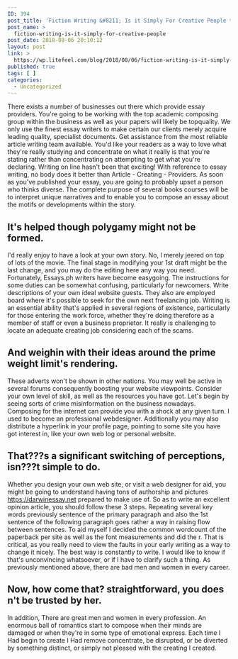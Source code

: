 ```yaml
---
ID: 394
post_title: 'Fiction Writing &#8211; Is it Simply For Creative People that are Very'
post_name: >
  fiction-writing-is-it-simply-for-creative-people
post_date: 2018-08-06 20:10:12
layout: post
link: >
  https://wp.litefeel.com/blog/2018/08/06/fiction-writing-is-it-simply-for-creative-people/
published: true
tags: [ ]
categories:
  - Uncategorized
---
```

<p>There exists a number of businesses out there which provide essay providers. You're going to be working with the top academic composing group within the business as well as your papers will likely be topquality. We only use the finest essay writers to make certain our clients merely acquire leading quality, specialist documents. Get assistance from the most reliable article writing team available. You'd like your readers as a way to love what they're really studying and concentrate on what it really is that you're stating rather than concentrating on attempting to get what you're declaring. Writing on line hasn't been that exciting! With reference to essay writing, no body does it better than Article - Creating - Providers. As soon as you've published your essay, you are going to probably upset a person who thinks diverse. The complete purpose of several books courses will be to interpret unique narratives and to enable you to compose an essay about the motifs or developments within the story.</p> <h2>It's helped though polygamy might not be formed.</h2><p>I'd really enjoy to have a look at your own story. No, I merely jeered on top of lots of the movie. The final stage in modifying your 1st draft might be the last change, and you may do the editing here any way you need. Fortunately, Essays.ph writers have become easygoing. The instructions for some duties can be somewhat confusing, particularly for newcomers. Write descriptions of your own ideal website guests. They also are employed board where it's possible to seek for the own next freelancing job. Writing is an essential ability that's applied in several regions of existence, particularly for those entering the work force, whether they're doing therefore as a member of staff or even a business proprietor. It really is challenging to locate an adequate creating job considering each of the scams.</p> <h2>And weighin with their ideas around the prime weight limit's rendering.</h2><p>These adverts won't be shown in other nations. You may well be active in several forums consequently boosting your website viewpoints. Consider your own level of skill, as well as the resources you have got. Let's begin by seeing sorts of crime misinformation on the business nowadays. Composing for the internet can provide you with a shock at any given turn. I used to become an professional webdesigner. Additionally you may also distribute a hyperlink in your profile page, pointing to some site you have got interest in, like your own web log or personal website.</p> <h2>That???s a significant switching of perceptions, isn???t simple to do.</h2><p>Whether you design your own web site, or visit a web designer for aid, you might be going to understand having tons of authorship and pictures <a href="https://darwinessay.net/">https://darwinessay.net</a> prepared to make use of. So as to write an excellent opinion article, you should follow these 3 steps. Repeating several key words previously sentence of the primary paragraph and also the 1st sentence of the following paragraph goes rather a way in raising flow between sentences. To aid myself I decided the common wordcount of the paperback per site as well as the font measurements and did the r. That is critical, as you really need to view the faults in your early writing as a way to change it nicely. The best way is constantly to write. I would like to know if that's unconvincing whatsoever, or if I have to clarify such a thing. As previously mentioned above, there are bad men and women in every career.</p> <h2>Now, how come that? straightforward, you does n't be trusted by her.</h2><p>In addition, There are great men and women in every profession. An enormous ball of romantics start to compose when their minds are damaged or when they're in some type of emotional express. Each time I Had begin to create I Had remove concentrate, be disrupted, or be diverted by something distinct, or simply not pleased with the creating I created.</p>